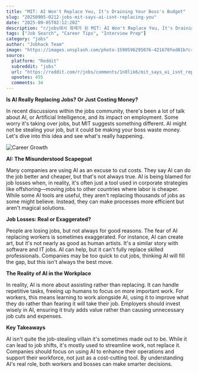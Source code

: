 ```yaml
---
title: "MIT: AI Won't Replace You, It's Draining Your Boss's Budget"
slug: "20250905-0212-jobs-mit-says-ai-isnt-replacing-you"
date: "2025-09-05T02:12:20Z"
description: "r/jobs에서 화제가 된 MIT: AI Won't Replace You, It's Draining Your Boss's Budget에 대한 깊이 있는 분석과 인사이트"
tags: ["Job Search", "Career Tips", "Interview Prep"]
category: "jobs"
author: "Jobhack Team"
image: "https://images.unsplash.com/photo-1590596295076-421670fed01b?crop=entropy&cs=tinysrgb&fit=max&fm=jpg&ixid=M3w3OTU0NDF8MHwxfHNlYXJjaHw0MXx8am9iJTIwc2VhcmNofGVufDF8MHx8fDE3NTcwMzgzMjd8MA&ixlib=rb-4.1.0&q=80&w=1080"
source:
  platform: "Reddit"
  subreddit: "jobs"
  url: "https://reddit.com/r/jobs/comments/1n8lik6/mit_says_ai_isnt_replacing_you_its_just_wasting/"
  upvotes: 455
  comments: 34
---
```


**Is AI Really Replacing Jobs? Or Just Costing Money?**

In recent discussions within the jobs community, there's been a lot of talk about AI, or Artificial Intelligence, and its impact on employment. Some worry it's taking over jobs, but MIT suggests something different. AI might not be stealing your job, but it could be making your boss waste money. Let's dive into this idea and see what's really happening.

![Career Growth](https://images.unsplash.com/photo-1494178270175-e96de2971df9?crop=entropy&cs=tinysrgb&fit=max&fm=jpg&ixid=M3w3OTU0NDF8MHwxfHNlYXJjaHw0N3x8Y2FyZWVyfGVufDF8MHx8fDE3NTcwMzgzMjd8MA&ixlib=rb-4.1.0&q=80&w=1080)

**AI: The Misunderstood Scapegoat**

Many companies are using AI as an excuse to cut costs. They say AI can do the job better and cheaper, but that's not always true. AI is being blamed for job losses when, in reality, it's often just a tool used in corporate strategies like offshoring—moving jobs to other countries where labor is cheaper. While some AI tools are useful, they aren't replacing thousands of jobs as some might believe. Instead, they can make processes more efficient but aren't magical solutions.

**Job Losses: Real or Exaggerated?**

People are losing jobs, but not always for good reasons. The fear of AI replacing workers is sometimes exaggerated. For instance, AI can create art, but it's not nearly as good as human artists. It's a similar story with software and IT jobs. AI can help, but it can't fully replace skilled professionals. Companies may be too quick to cut jobs, thinking AI will fill the gap, but this isn't always the best move.

**The Reality of AI in the Workplace**

In reality, AI is more about assisting rather than replacing. It can handle repetitive tasks, freeing up humans to focus on more important work. For workers, this means learning to work alongside AI, using it to improve what they do rather than fearing it will take their job. Employers should invest wisely in AI, ensuring it truly adds value rather than causing unnecessary job cuts and expenses.

**Key Takeaways**

AI isn't quite the job-stealing villain it's sometimes made out to be. While it can lead to job shifts, it's mostly used to streamline work, not replace it. Companies should focus on using AI to enhance their operations and support their workforce, not just as a cost-cutting tool. By understanding AI's real role, both workers and bosses can make smarter decisions.
